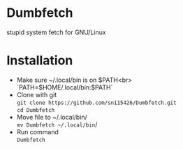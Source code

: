 # Dumbfetch
stupid system fetch for GNU/Linux
# Installation
- Make sure ~/.local/bin is on $PATH<br>
`PATH=$HOME/.local/bin:$PATH`<br>
- Clone with git<br>
`git clone https://github.com/sn115426/Dumbfetch.git`<br>
`cd Dumbfetch`<br>
- Move file to ~/.local/bin/<br>
`mv Dumbfetch ~/.local/bin`/<br>
- Run command<br>
 `Dumbfetch`<br>

